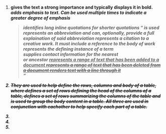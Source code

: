 1. <strong> gives the text a strong importance and typically displays it in bold.
   <em> adds emphasis to text. Can be used multiple times to indicate a greater degree of emphasis
   <blockquote> identifies long inline quotations for shorter quotations <q> is used
   <abbr> represents an abbreviation and can, optionally, provide a full explaination of said abbreviation
   <cite> represents a citation to a creative work. It must include a reference to the body of work
   <dfn> represents the defining instance of a term
   <address> supplies contact information for the nearest <article> or <body> ancestor
   <ins> represents a range of text that has been added to a document
   <del> represents a range of text that has been deleted from a document
   <s> renders text with a line through it

2. They are used to help define the rows, columns and body of a table, where <thead> defines a set of rows defining the head of the columns of a table, <tfoot> defines a set of rows summarizing the columns of the table and <tbody> is used to group the body content in a table. All three are used in conjunction with eachother to help specify each part of a table.

12. 
13.
15.